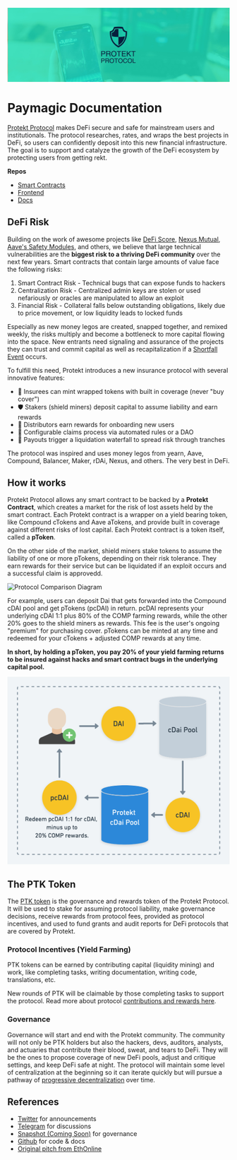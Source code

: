![Banner](/img/banner.jpg)

# Paymagic Documentation
[Protekt Protocol](https://protektprotocol.com/) makes DeFi secure and safe for mainstream users and institutionals. The protocol researches, rates, and wraps the best projects in DeFi, so users can confidently deposit into this new financial infrastructure. The goal is to support and catalyze the growth of the DeFi ecosystem by protecting users from getting rekt.

**Repos**
* [Smart Contracts](https://github.com/ProtektProtocol/protekt-protocol-contracts)
* [Frontend](https://github.com/ProtektProtocol/protekt-frontend)
* [Docs](https://github.com/ProtektProtocol/protekt-protocol-docs)

## DeFi Risk
Building on the work of awesome projects like [DeFi Score](https://defiscore.io/), [Nexus Mutual](https://nexusmutual.io/), [Aave's Safety Modules](https://docs.aave.com/aavenomics/safety-module), and others, we believe that large technical vulnerabilities are the **biggest risk to a thriving DeFi community** over the next few years. Smart contracts that contain large amounts of value face the following risks:
1. Smart Contract Risk - Technical bugs that can expose funds to hackers
2. Centralization Risk - Centralized admin keys are stolen or used nefariously or oracles are manipulated to allow an exploit
3. Financial Risk - Collateral falls below outstanding obligations, likely due to price movement, or low liquidity leads to locked funds

Especially as new money legos are created, snapped together, and remixed weekly, the risks multiply and become a bottleneck to more capital flowing into the space. New entrants need signaling and assurance of the projects they can trust and commit capital as well as recapitalization if a [Shortfall Event](https://docs.aave.com/aavenomics/terminology#shortfall-event-se) occurs.

To fulfill this need, Protekt introduces a new insurance protocol with several innovative features:
* 💸 Insurees can mint wrapped tokens with built in coverage (never "buy cover")
* 🛡 Stakers (shield miners) deposit capital to assume liability and earn rewards
* 🤝 Distributors earn rewards for onboarding new users
* 🔀 Configurable claims process via automated rules or a DAO
* 🏦 Payouts trigger a liquidation waterfall to spread risk through tranches

The protocol  was inspired and uses money legos from yearn, Aave, Compound, Balancer, Maker, rDAi, Nexus, and others. The very best in DeFi.

## How it works
Protekt Protocol allows any smart contract to be backed by a **Protekt Contract**, which creates a market for the risk of lost assets held by the smart contract. Each Protekt contract is a wrapper on a yield bearing token, like Compound cTokens and Aave aTokens, and provide built in coverage against different risks of lost capital. Each Protekt contract is a token itself, called a **pToken**.

On the other side of the market, shield miners stake tokens to assume the liability of one or more pTokens, depending on their risk tolerance. They earn rewards for their service but can be liquidated if an exploit occurs and a successful claim is approvedd.

![Protocol Comparison Diagram](/img/pcDAI-paUSDC.png)

For example, users can deposit Dai that gets forwarded into the Compound cDAI pool and get pTokens (pcDAI) in return. pcDAI represents your underlying cDAI 1:1 plus 80% of the COMP farming rewards, while the other 20% goes to the shield miners as rewards. This fee is the user's ongoing "premium" for purchasing cover. pTokens can be minted at any time and redeemed for your cTokens + adjusted COMP rewards at any time.

**In short, by holding a pToken, you pay 20% of your yield farming returns to be insured against hacks and smart contract bugs in the underlying capital pool.**

![pToken Image](/img/pTokenDiagram.png)

## The PTK Token
The [PTK token](/ptk-token.md) is the governance and rewards token of the Protekt Protocol. It will be used to stake for assuming protocol liability, make governance decisions, receive rewards from protocol fees, provided as protocol incentives, and used to fund grants and audit reports for DeFi protocols that are covered by Protekt.

### Protocol Incentives (Yield Farming)
PTK tokens can be earned by contributing capital (liquidity mining) and work, like completing tasks, writing documentation, writing code, translations, etc. 

New rounds of PTK will be claimable by those completing tasks to support the protocol. Read more about protocol [contributions and rewards here](/contributions-and-rewards.md).

### Governance
Governance will start and end with the Protekt community. The community will not only be PTK holders but also the hackers, devs, auditors, analysts, and actuaries that contribute their blood, sweat, and tears to DeFi. They will be the ones to propose coverage of new DeFi pools, adjust and critique settings, and keep DeFi safe at night. The protocol will maintain some level of centralization at the beginning so it can iterate quickly but will pursue a pathway of [progressive decentralization](https://a16z.com/2020/01/09/progressive-decentralization-crypto-product-management/) over time.

## References
* [Twitter](https://twitter.com/protektprotocol) for announcements
* [Telegram](https://t.me/protektdefi) for discussions
* [Snapshot (Coming Soon)](/) for governance
* [Github](https://github.com/corbinpage/protekt-protocol-docs) for code & docs
* [Original pitch from EthOnline](https://www.youtube.com/watch?v=7Az70o8kZy8&feature=youtu.be)